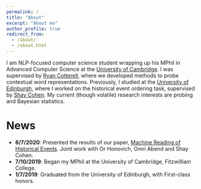 ```yaml
---
permalink: /
title: "About"
excerpt: "About me"
author_profile: true
redirect_from: 
  - /about/
  - /about.html
---
```


I am NLP-focused computer science student wrapping up his MPhil in Advanced Computer Science at the [University of Cambridge](https://www.cam.ac.uk/). I was supervised by [Ryan Cotterell](https://rycolab.github.io/), where we developed methods to probe contextual word representations.
Previously, I studied at the [University of Edinburgh](https://www.ed.ac.uk/), where I worked on the historical event ordering task, supervised by [Shay Cohen](http://homepages.inf.ed.ac.uk/scohen/).
My current (though volatile) research interests are probing and Bayesian statistics.

# News

* **8/7/2020**: Presented the results of our paper, [Machine Reading of Historical Events](publication/2020-acl-machine-reading-historical-events). Joint work with Or Honovich, Omri Abend and Shay Cohen.
* **7/10/2019**: Began my MPhil at the University of Cambridge, Fitzwilliam College.
* **1/7/2019**: Graduated from the University of Edinburgh, with First-class honors.

